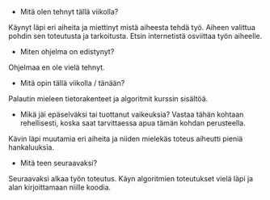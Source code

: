 - Mitä olen tehnyt tällä viikolla?

Käynyt läpi eri aiheita ja miettinyt mistä aiheesta tehdä työ. Aiheen valittua pohdin sen toteutusta ja tarkoitusta.
Etsin internetistä osviittaa työn aiheelle.
- Miten ohjelma on edistynyt?

Ohjelmaa en ole vielä tehnyt.
- Mitä opin tällä viikolla / tänään?

Palautin mieleen tietorakenteet ja algoritmit kurssin sisältöä.
- Mikä jäi epäselväksi tai tuottanut vaikeuksia? Vastaa tähän kohtaan rehellisesti, koska saat tarvittaessa apua tämän kohdan perusteella.

Kävin läpi muutamia eri aiheita ja niiden mielekäs toteus aiheutti pieniä hankaluuksia.
- Mitä teen seuraavaksi?

Seuraavaksi alkaa työn toteutus. Käyn algoritmien toteutukset vielä läpi ja alan kirjoittamaan niille koodia.

